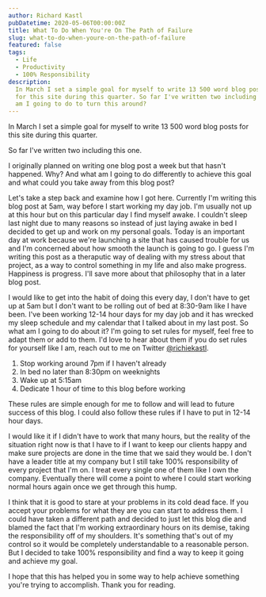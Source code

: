 ```yaml
---
author: Richard Kastl
pubDatetime: 2020-05-06T00:00:00Z
title: What To Do When You're On The Path of Failure
slug: what-to-do-when-youre-on-the-path-of-failure
featured: false
tags:
  - Life
  - Productivity
  - 100% Responsibility
description:
  In March I set a simple goal for myself to write 13 500 word blog posts
  for this site during this quarter. So far I've written two including this one. What
  am I going to do to turn this around?
---
```


In March I set a simple goal for myself to write 13 500 word blog posts for this site during this quarter.

So far I've written two including this one.

I originally planned on writing one blog post a week but that hasn't happened. Why? And what am I going to do differently to achieve this goal and what could you take away from this blog post?

Let's take a step back and examine how I got here. Currently I'm writing this blog post at 5am, way before I start working my day job. I'm usually not up at this hour but on this particular day I find myself awake. I couldn't sleep last night due to many reasons so instead of just laying awake in bed I decided to get up and work on my personal goals. Today is an important day at work because we're launching a site that has caused trouble for us and I'm concerned about how smooth the launch is going to go. I guess I'm writing this post as a theraputic way of dealing with my stress about that project, as a way to control something in my life and also make progress. Happiness is progress. I'll save more about that philosophy that in a later blog post.

I would like to get into the habit of doing this every day, I don't have to get up at 5am but I don't want to be rolling out of bed at 8:30-9am like I have been. I've been working 12-14 hour days for my day job and it has wrecked my sleep schedule and my calendar that I talked about in my last post. So what am I going to do about it? I'm going to set rules for myself, feel free to adapt them or add to them. I'd love to hear about them if you do set rules for yourself like I am, reach out to me on Twitter <a href="//twitter.com/richiekastl" target="_blank">@richiekastl</a>.

1. Stop working around 7pm if I haven't already
2. In bed no later than 8:30pm on weeknights
3. Wake up at 5:15am
4. Dedicate 1 hour of time to this blog before working

These rules are simple enough for me to follow and will lead to future success of this blog. I could also follow these rules if I have to put in 12-14 hour days.

I would like it if I didn't have to work that many hours, but the reality of the situation right now is that I have to if I want to keep our clients happy and make sure projects are done in the time that we said they would be. I don't have a leader title at my company but I still take 100% responsibility of every project that I'm on. I treat every single one of them like I own the company. Eventually there will come a point to where I could start working normal hours again once we get through this hump.

I think that it is good to stare at your problems in its cold dead face. If you accept your problems for what they are you can start to address them. I could have taken a different path and decided to just let this blog die and blamed the fact that I'm working extraordinary hours on its demise, taking the responsibility off of my shoulders. It's something that's out of my control so it would be completely understandable to a reasonable person. But I decided to take 100% responsibility and find a way to keep it going and achieve my goal.

I hope that this has helped you in some way to help achieve something you're trying to accomplish. Thank you for reading.
